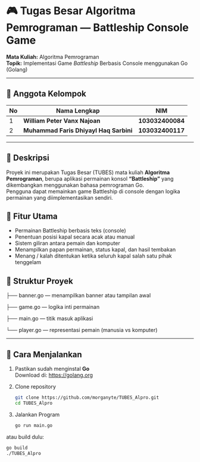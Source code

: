 # 🎮 Tugas Besar Algoritma Pemrograman — **Battleship Console Game**
**Mata Kuliah:** Algoritma Pemrograman  
**Topik:** Implementasi Game *Battleship* Berbasis Console menggunakan Go (Golang)

---

## 👥 **Anggota Kelompok**

| No | Nama Lengkap | NIM |
|-----|-------------|------------|
| 1 | **William Peter Vanx Najoan** | **103032400084** |
| 2 | **Muhammad Faris Dhiyayl Haq Sarbini** | **103032400117** |

---


## 📌 Deskripsi  
Proyek ini merupakan Tugas Besar (TUBES) mata kuliah **Algoritma Pemrograman**, berupa aplikasi permainan konsol **“Battleship”** yang dikembangkan menggunakan bahasa pemrograman Go.  
Pengguna dapat memainkan game Battleship di console dengan logika permainan yang diimplementasikan sendiri.

## 🎯 Fitur Utama  
- Permainan Battleship berbasis teks (console)  
- Penentuan posisi kapal secara acak atau manual  
- Sistem giliran antara pemain dan komputer  
- Menampilkan papan permainan, status kapal, dan hasil tembakan  
- Menang / kalah ditentukan ketika seluruh kapal salah satu pihak tenggelam  

## 🧪 Struktur Proyek  
├── banner.go — menampilkan banner atau tampilan awal

├── game.go — logika inti permainan

├── main.go — titik masuk aplikasi

└── player.go — representasi pemain (manusia vs komputer)

---

## 🚀 **Cara Menjalankan**

1. Pastikan sudah menginstal **Go**  
   Download di: https://golang.org

2. Clone repository
   ```bash
   git clone https://github.com/morganyte/TUBES_Alpro.git
   cd TUBES_Alpro

3. Jalankan Program
   ```bash
   go run main.go

  atau build dulu:
  ```bash
  go build
./TUBES_Alpro
